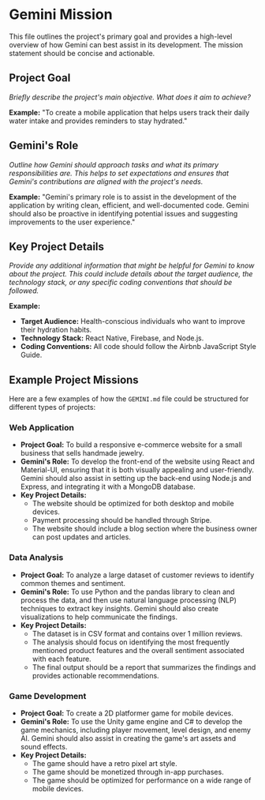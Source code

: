 # Gemini Mission

This file outlines the project's primary goal and provides a high-level overview of how Gemini can best assist in its development. The mission statement should be concise and actionable.

## Project Goal

*Briefly describe the project's main objective. What does it aim to achieve?*

**Example:** "To create a mobile application that helps users track their daily water intake and provides reminders to stay hydrated."

## Gemini's Role

*Outline how Gemini should approach tasks and what its primary responsibilities are. This helps to set expectations and ensures that Gemini's contributions are aligned with the project's needs.*

**Example:** "Gemini's primary role is to assist in the development of the application by writing clean, efficient, and well-documented code. Gemini should also be proactive in identifying potential issues and suggesting improvements to the user experience."

## Key Project Details

*Provide any additional information that might be helpful for Gemini to know about the project. This could include details about the target audience, the technology stack, or any specific coding conventions that should be followed.*

**Example:**

*   **Target Audience:** Health-conscious individuals who want to improve their hydration habits.
*   **Technology Stack:** React Native, Firebase, and Node.js.
*   **Coding Conventions:** All code should follow the Airbnb JavaScript Style Guide.

## Example Project Missions

Here are a few examples of how the `GEMINI.md` file could be structured for different types of projects:

### Web Application

*   **Project Goal:** To build a responsive e-commerce website for a small business that sells handmade jewelry.
*   **Gemini's Role:** To develop the front-end of the website using React and Material-UI, ensuring that it is both visually appealing and user-friendly. Gemini should also assist in setting up the back-end using Node.js and Express, and integrating it with a MongoDB database.
*   **Key Project Details:**
    *   The website should be optimized for both desktop and mobile devices.
    *   Payment processing should be handled through Stripe.
    *   The website should include a blog section where the business owner can post updates and articles.

### Data Analysis

*   **Project Goal:** To analyze a large dataset of customer reviews to identify common themes and sentiment.
*   **Gemini's Role:** To use Python and the pandas library to clean and process the data, and then use natural language processing (NLP) techniques to extract key insights. Gemini should also create visualizations to help communicate the findings.
*   **Key Project Details:**
    *   The dataset is in CSV format and contains over 1 million reviews.
    *   The analysis should focus on identifying the most frequently mentioned product features and the overall sentiment associated with each feature.
    *   The final output should be a report that summarizes the findings and provides actionable recommendations.

### Game Development

*   **Project Goal:** To create a 2D platformer game for mobile devices.
*   **Gemini's Role:** To use the Unity game engine and C# to develop the game mechanics, including player movement, level design, and enemy AI. Gemini should also assist in creating the game's art assets and sound effects.
*   **Key Project Details:**
    *   The game should have a retro pixel art style.
    *   The game should be monetized through in-app purchases.
    *   The game should be optimized for performance on a wide range of mobile devices.